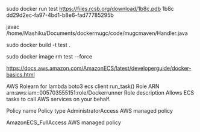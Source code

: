 sudo docker run test https://files.rcsb.org/download/1b8c.pdb 1b8c dd29d2ec-fa97-4bd1-b8e6-fad77785295b

javac /home/Mashiku/Documents/dockermugc/code/mugcmaven/Handler.java

sudo docker build -t test .

sudo docker image rm test --force

https://docs.aws.amazon.com/AmazonECS/latest/developerguide/docker-basics.html

AWS Rolearn for lambda boto3 ecs client run_task()
Role ARN
arn:aws:iam::005703555151:role/Dockerrunner 
Role description
Allows ECS tasks to call AWS services on your behalf.

Policy name 
Policy type 
  AdministratorAccess
AWS managed policy

  AmazonECS_FullAccess
AWS managed policy


